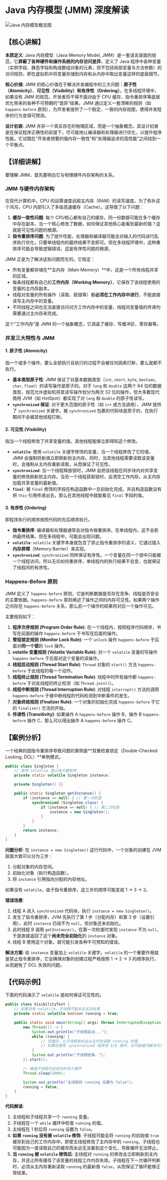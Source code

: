 # Java 内存模型 (JMM) 深度解读

<img src="/docs/public/assets/java/concurrent/jmm-overview.svg" alt="Java 内存模型概览图" style="max-width: 800px; margin: 0 auto; display: block;"/>

## 【核心讲解】

**本质定义**: Java 内存模型（Java Memory Model, JMM）是一套语言层面的规范，它**屏蔽了各种硬件和操作系统的内存访问差异**，定义了 Java 程序中各种变量（实例字段、静态字段和构成数组对象的元素，但不包括局部变量与方法参数）的访问规则，即在虚拟机中将变量存储到内存和从内存中取出变量这样的底层细节。

**核心价值**: JMM 的核心价值在于解决并发编程中的三大问题：**原子性（Atomicity）**、**可见性（Visibility）**和**有序性（Ordering）**。在多线程环境中，如果没有 JMM 的规范，开发者将不得不面对由于 CPU 缓存、指令重排序等底层优化带来的各种不可预期的“诡异”结果。JMM 通过定义一套清晰的规则（如 `happens-before` 原则），为开发者提供了一个稳定、一致的内存视图，使得并发程序的行为变得可预测。

**设计初衷**: JMM 并非一个真实存在的物理区域，而是一个抽象概念。其设计初衷是在保证程序正确性的前提下，尽可能地让编译器和处理器进行优化，以提升程序性能。它试图在“开发者想要的强内存一致性”和“处理器追求的高性能”之间找到一个平衡点。

## 【详细讲解】

要理解 JMM，首先要明白它与物理硬件内存架构的关系。

### JMM 与硬件内存架构

在现代计算机中，CPU 的运算速度远超主内存（RAM）的读写速度。为了弥补这个鸿沟，CPU 内部引入了多级高速缓存（Cache）。这导致了以下问题：

1.  **缓存一致性问题**: 每个 CPU核心都有自己的缓存，同一份数据可能在多个缓存中存在副本。当一个核心修改了数据，如何保证其他核心能看到最新的值？这就是可见性问题的根源。
2.  **指令重排序问题**: 为了提升性能，处理器和编译器可能会对输入的代码进行乱序执行优化，只要单线程内的最终结果不变即可。但在多线程环境中，这种重排序可能会导致逻辑错误，这是有序性问题的根源。

JMM 正是为了解决这些问题而生的。它规定：
-   所有变量都存储在**主内存（Main Memory）**中，这是一个所有线程共享的区域。
-   每条线程都有自己的**工作内存（Working Memory）**，它保存了该线程使用的变量的主内存副本。
-   线程对变量的所有操作（读取、赋值等）都**必须在工作内存中进行**，不能直接读写主内存中的变量。
-   不同线程之间也无法直接访问对方工作内存中的变量，线程间变量值的传递均需要通过主内存来完成。

这个“工作内存”是 JMM 的一个抽象概念，它涵盖了缓存、写缓冲区、寄存器等。

### 并发三大特性与 JMM

#### 1. 原子性 (Atomicity)
指一个或多个操作，要么全部执行且执行的过程不会被任何因素打断，要么就都不执行。

-   **基本类型原子性**: JMM 保证了对基本数据类型（`int`, `short`, `byte`, `boolean`, `char`, `float`）的读写操作是原子的。对于 `long` 和 `double` 这两个 64 位的数据类型，规范允许虚拟机将其读写操作划分为两次 32 位的操作，但大多数现代商用 JVM（如 HotSpot）都实现了对 `long` 和 `double` 的原子性读写。
-   **`synchronized` 保证**: 对于更大范围的原子性（如 `i++` 或方法调用），JMM 提供了 `synchronized` 关键字。被 `synchronized` 包裹的代码块是原子的，在执行期间不会被其他线程打断。

#### 2. 可见性 (Visibility)
指当一个线程修改了共享变量的值，其他线程能够立即得知这个修改。

-   **`volatile`**: 使用 `volatile` 关键字修饰的变量，当一个线程修改了它的值，JMM 会强制将新值立即刷新到主内存。同时，当其他线程需要读取该变量时，会强制从主内存重新读取，从而保证了可见性。
-   **`synchronized`**: 当一个线程释放锁时，JMM 会把该线程在同步块内对共享变量的修改刷新到主内存。当另一个线程获取锁时，会清空工作内存，从主内存加载共享变量的最新值。
-   **`final`**: 被 `final` 修饰的字段在构造函数中一旦初始化完成，并且构造函数没有把 `this` 引用传递出去，那么在其他线程中就能看见 `final` 字段的值。

#### 3. 有序性 (Ordering)
即程序执行的顺序按照代码的先后顺序执行。

-   **指令重排序**: 编译器和处理器通常会对指令做重排序。在单线程内，这不会影响最终结果。但在多线程中，可能会出现问题。
-   **`volatile`**: `volatile` 关键字本身就包含了禁止指令重排序的语义，它通过插入**内存屏障**（Memory Barrier）来实现。
-   **`synchronized`**: `synchronized` 同样保证有序性。一个变量在同一个锁中只能被一个线程访问，所以无论如何重排序，单线程内的执行结果不会变，也就保证了线程间的有序性。

### Happens-Before 原则

JMM 定义了 `happens-before` 原则，它是判断数据是否存在竞争、线程是否安全的主要依据。`happens-before` 原则阐述了操作之间的内存可见性。如果两个操作之间存在 `happens-before` 关系，那么前一个操作的结果将对后一个操作可见。

主要规则如下：
1.  **程序次序规则 (Program Order Rule)**: 在一个线程内，按照程序代码顺序，书写在前面的操作 `happens-before` 于书写在后面的操作。
2.  **管程锁定规则 (Monitor Lock Rule)**: 一个 `unlock` 操作 `happens-before` 于后面对**同一个锁**的 `lock` 操作。
3.  **volatile 变量规则 (Volatile Variable Rule)**: 对一个 `volatile` 变量的写操作 `happens-before` 于后面对这个变量的读操作。
4.  **线程启动规则 (Thread Start Rule)**: `Thread` 对象的 `start()` 方法 `happens-before` 于此线程的每一个动作。
5.  **线程终止规则 (Thread Termination Rule)**: 线程中的所有操作都 `happens-before` 于对此线程的终止检测（如 `Thread.join()`）。
6.  **线程中断规则 (Thread Interruption Rule)**: 对线程 `interrupt()` 方法的调用 `happens-before` 于被中断线程的代码检测到中断事件的发生。
7.  **对象终结规则 (Finalizer Rule)**: 一个对象的初始化完成 `happens-before` 于它的 `finalize()` 方法的开始。
8.  **传递性 (Transitivity)**: 如果操作 A `happens-before` 操作 B，操作 B `happens-before` 操作 C，那么可以得出操作 A `happens-before` 操作 C。

## 【案例分析】

一个经典的因指令重排序导致问题的案例是**双重检查锁定（Double-Checked Locking, DCL）**单例模式。

```java
public class Singleton {
    // 使用 volatile 禁止指令重排序
    private static volatile Singleton instance;

    private Singleton() {}

    public static Singleton getInstance() {
        if (instance == null) { // 第一次检查
            synchronized (Singleton.class) {
                if (instance == null) { // 第二次检查
                    instance = new Singleton();
                }
            }
        }
        return instance;
    }
}
```

**问题分析**:
在 `instance = new Singleton()` 这行代码中，一个对象的创建在 JVM 层面大致可以分为三步：
1.  分配对象的内存空间。
2.  初始化对象（执行构造函数）。
3.  将 `instance` 引用指向分配的内存地址。

如果没有 `volatile`，由于指令重排序，这三步的顺序可能变成 1 -> 3 -> 2。

**错误场景**:
1.  线程 A 进入 `synchronized` 代码块，执行 `instance = new Singleton()`。
2.  发生了指令重排序，JVM 先执行了第 1 步（分配内存）和第 3 步（设置引用），此时 `instance` 已经不为 `null`，但对象还未初始化。
3.  此时线程 B 调用 `getInstance()`，在第一次检查时发现 `instance` 不为 `null`，于是直接返回了这个**尚未完全初始化**的 `instance` 对象。
4.  线程 B 使用这个对象，就可能引发各种不可预知的错误。

**解决方案**:
给 `instance` 变量加上 `volatile` 关键字。`volatile` 的一个重要作用就是禁止指令重排序，它会确保对象的创建过程严格按照 1 -> 2 -> 3 的顺序执行，从而避免了 DCL 失效的问题。

## 【代码示例】

下面的代码演示了 `volatile` 是如何保证可见性的。

```java
public class VisibilityTest {
    // 如果没有 volatile，子线程可能永远无法结束
    private static volatile boolean running = true;

    public static void main(String[] args) throws InterruptedException {
        new Thread(() -> {
            System.out.println("子线程启动...");
            while (running) {
                // 空循环，让子线程有机会从主内存读取 running 的值
                // 如果这里有 synchronized 或其他 I/O 操作，也可能碰巧解决可见性问题
            }
            System.out.println("子线程结束。");
        }).start();

        // 确保子线程已经启动并进入循环
        Thread.sleep(1000);

        System.out.println("主线程将 running 设置为 false");
        running = false;
    }
}
```
**代码解读**:
1.  主线程和子线程共享一个 `running` 变量。
2.  子线程在一个 `while` 循环中检查 `running` 的值。
3.  主线程在 1 秒后将 `running` 设置为 `false`。
4.  **如果 `running` 没有被 `volatile` 修饰**: 子线程可能会将 `running` 的初始值 `true` 缓存到自己的工作内存中。即使主线程修改了主内存中的 `running`，子线程也可能因为一直读取自己的缓存而永远无法看到这个变化，导致循环无法停止。
5.  **当 `running` 被 `volatile` 修饰后**: 主线程对 `running` 的修改会立即刷新到主内存，并且让所有缓存了该变量的线程工作内存失效。子线程在下一次循环判断时，必须从主内存重新读取 `running` 的最新值 `false`，从而保证了循环能够正常结束。 